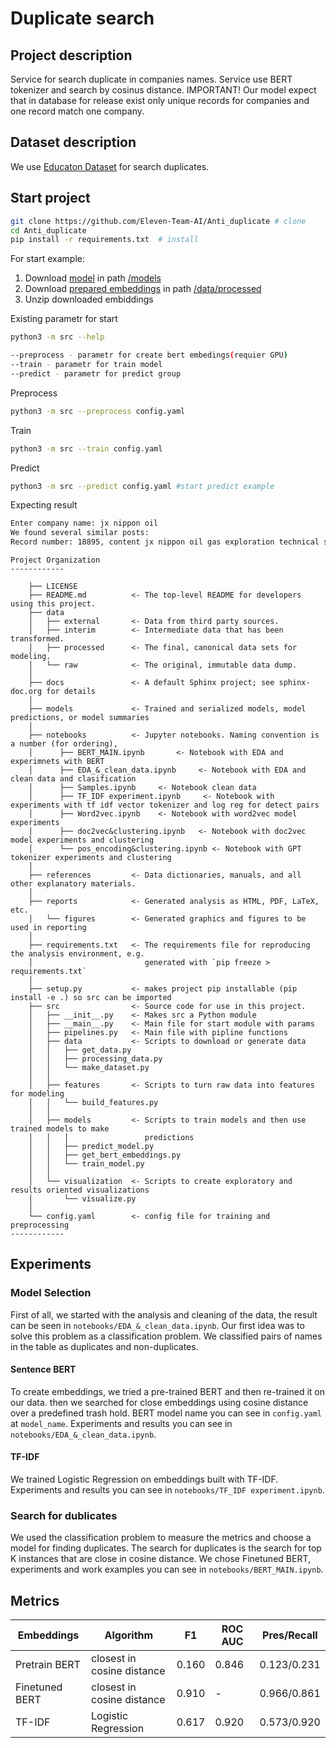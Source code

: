 Duplicate search
==============================
## Project description
Service for search duplicate in companies names. Service use BERT tokenizer and search by cosinus distance.
IMPORTANT!
Our model expect that in database for release exist only unique records for companies and one record match one company.
## Dataset description
We use [Educaton Dataset](https://drive.google.com/file/d/1e9bdr7wcQX_YBudQcsKj-sMoIGxQOlK4/view?usp=sharing) for search duplicates.

## Start project
```bash
git clone https://github.com/Eleven-Team-AI/Anti_duplicate # clone
cd Anti_duplicate
pip install -r requirements.txt  # install
```
For start example:
1. Download [model](https://drive.google.com/file/d/1NN8536lIojlTqyoS_0XaJ6aZ-mUdH_RM/view) in path [/models](https://github.com/Eleven-Team-AI/Anti_duplicate/tree/main/models)
2. Download [prepared embeddings](https://drive.google.com/file/d/1EO_UrArhIwpcY32HA2ZQ5E5clyxFwiUW/view) in path [/data/processed](https://github.com/Eleven-Team-AI/Anti_duplicate/tree/main/data/processed) 
3. Unzip downloaded embiddings

Existing parametr for start
```bash
python3 -m src --help
```
```bash
--preprocess - parametr for create bert embedings(requier GPU)
--train - parametr for train model
--predict - parametr for predict group
```
Preprocess
```bash
python3 -m src --preprocess config.yaml
```
Train
```bash
python3 -m src --train config.yaml
```
Predict
```bash
python3 -m src --predict config.yaml #start predict example
```
Expecting result
```bash
Enter company name: jx nippon oil
We found several similar posts:
Record number: 18895, content jx nippon oil gas exploration technical service
```
```
Project Organization
------------

    ├── LICENSE
    ├── README.md          <- The top-level README for developers using this project.
    ├── data
    │   ├── external       <- Data from third party sources.
    │   ├── interim        <- Intermediate data that has been transformed.
    │   ├── processed      <- The final, canonical data sets for modeling.
    │   └── raw            <- The original, immutable data dump.
    │
    ├── docs               <- A default Sphinx project; see sphinx-doc.org for details
    │
    ├── models             <- Trained and serialized models, model predictions, or model summaries
    │
    ├── notebooks          <- Jupyter notebooks. Naming convention is a number (for ordering),
    │      ├── BERT_MAIN.ipynb       <- Notebook with EDA and experimnets with BERT
    │      ├── EDA_&_clean_data.ipynb     <- Notebook with EDA and clean data and clasification
    │      ├── Samples.ipynb     <- Notebook clean data
    │      ├── TF_IDF experiment.ipynb     <- Notebook with experiments with tf idf vector tokenizer and log reg for detect pairs
    │      ├── Word2vec.ipynb    <- Notebook with word2vec model experiments
    │      ├── doc2vec&clustering.ipynb   <- Notebook with doc2vec model experiments and clustering
    │      └── pos_encoding&clustering.ipynb <- Notebook with GPT tokenizer experiments and clustering 
    │   
    ├── references         <- Data dictionaries, manuals, and all other explanatory materials.
    │   
    ├── reports            <- Generated analysis as HTML, PDF, LaTeX, etc.
    │   └── figures        <- Generated graphics and figures to be used in reporting
    │
    ├── requirements.txt   <- The requirements file for reproducing the analysis environment, e.g.
    │                         generated with `pip freeze > requirements.txt`
    │
    ├── setup.py           <- makes project pip installable (pip install -e .) so src can be imported
    ├── src                <- Source code for use in this project.
    │   ├── __init__.py    <- Makes src a Python module
    │   ├── __main__.py    <- Main file for start module with params
    │   ├── pipelines.py   <- Main file with pipline functions
    │   ├── data           <- Scripts to download or generate data
    │   │   ├── get_data.py
    │   │   ├── processing_data.py
    │   │   └── make_dataset.py
    │   │
    │   ├── features       <- Scripts to turn raw data into features for modeling
    │   │   └── build_features.py
    │   │
    │   ├── models         <- Scripts to train models and then use trained models to make
    │   │   │                 predictions
    │   │   ├── predict_model.py
    │   │   ├── get_bert_embeddings.py
    │   │   └── train_model.py
    │   │
    │   └── visualization  <- Scripts to create exploratory and results oriented visualizations
    │       └── visualize.py
    │
    └── config.yaml        <- config file for training and preprocessing
------------
```
## Experiments
### Model Selection

First of all, we started with the analysis and cleaning of the data, the result can be seen in `notebooks/EDA_&_clean_data.ipynb`. 
Our first idea was to solve this problem as a classification problem. We classified pairs of names in the table as duplicates and non-duplicates.
#### Sentence BERT
To create embeddings, we tried a pre-trained BERT and then re-trained it on our data.
then we searched for close embeddings using cosine distance over a predefined trash hold.
BERT model name you can see in `config.yaml` at `model_name`. Experiments and results you can see in 
`notebooks/EDA_&_clean_data.ipynb`. 
#### TF-IDF
We trained Logistic Regression on embeddings built with TF-IDF.
Experiments and results you can see in `notebooks/TF_IDF experiment.ipynb`.

### Search for dublicates

We used the classification problem to measure the metrics and choose a model for finding duplicates.
The search for duplicates is the search for top K instances that are close in cosine distance.
We chose Finetuned BERT, experiments and work examples you can see in `notebooks/BERT_MAIN.ipynb`.



## Metrics
| Embeddings    |Algorithm                   |F1            |ROC AUC       |Pres/Recall   |
| ------------- | ------------- |----------------------------|------------- |-------------|
| Pretrain BERT | closest in cosine distance |0.160         |0.846         |0.123/0.231   |
| Finetuned BERT|closest in cosine distance  |0.910         | -            |0.966/0.861   |
| TF-IDF        |Logistic Regression         |0.617         | 0.920        |0.573/0.920   |



